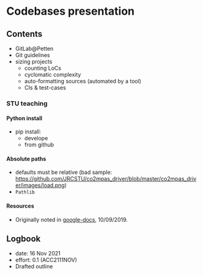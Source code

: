 # Codebases presentation

## Contents

- GitLab@Petten
- Git guidelines
- sizing projects
  - counting LoCs
  - cyclomatic complexity
  - auto-formatting sources (automated by a tool)
  - CIs & test-cases

### STU teaching

#### Python install

* pip install:
  * develope
  * from github

#### Absolute paths

- defaults must be relative (bad sample: https://github.com/JRCSTU/co2mpas_driver/blob/master/co2mpas_driver/images/load.png)
- `Pathlib`

#### Resources

* Originally noted in [google-docs](https://docs.google.com/document/d/1QFv8YS3I3KGjL7KWwcWQSSZdo49Unjg3M5Y6Ly5jwzE/edit), 10/09/2019.

## Logbook

- date: 16 Nov 2021
- effort: 0.1 (ACC2111NOV)
- Drafted outline
